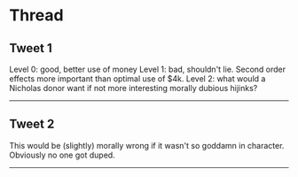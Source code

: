 # Thread

## Tweet 1

Level 0: good, better use of money Level 1: bad, shouldn't lie. Second order effects more important than optimal use of $4k. Level 2: what would a Nicholas donor want if not more interesting morally dubious hijinks?

---

## Tweet 2

This would be (slightly) morally wrong if it wasn't so goddamn in character. Obviously no one got duped.

---

